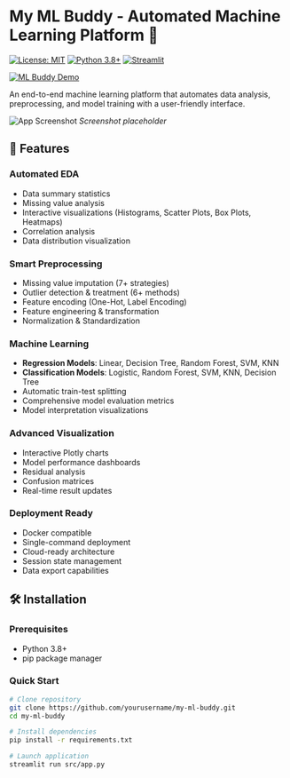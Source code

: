 # My ML Buddy - Automated Machine Learning Platform 🚀

[![License: MIT](https://img.shields.io/badge/License-MIT-yellow.svg)](https://opensource.org/licenses/MIT)
[![Python 3.8+](https://img.shields.io/badge/Python-3.8%2B-blue.svg)](https://www.python.org/downloads/)
[![Streamlit](https://img.shields.io/badge/Streamlit-1.22.0-FF4B4B.svg)](https://streamlit.io)

[![ML Buddy Demo](https://img.shields.io/badge/Demo-Video_Available-red?style=flat&logo=youtube)](https://www.youtube.com/watch?v=j7-GOT51-e0&t=15s)

An end-to-end machine learning platform that automates data analysis, preprocessing, and model training with a user-friendly interface.

![App Screenshot](https://via.placeholder.com/800x400.png?text=My+ML+Buddy+Interface) *Screenshot placeholder*

## 🌟 Features

### Automated EDA
- Data summary statistics
- Missing value analysis
- Interactive visualizations (Histograms, Scatter Plots, Box Plots, Heatmaps)
- Correlation analysis
- Data distribution visualization

### Smart Preprocessing
- Missing value imputation (7+ strategies)
- Outlier detection & treatment (6+ methods)
- Feature encoding (One-Hot, Label Encoding)
- Feature engineering & transformation
- Normalization & Standardization

### Machine Learning
- **Regression Models**: Linear, Decision Tree, Random Forest, SVM, KNN
- **Classification Models**: Logistic, Random Forest, SVM, KNN, Decision Tree
- Automatic train-test splitting
- Comprehensive model evaluation metrics
- Model interpretation visualizations

### Advanced Visualization
- Interactive Plotly charts
- Model performance dashboards
- Residual analysis
- Confusion matrices
- Real-time result updates

### Deployment Ready
- Docker compatible
- Single-command deployment
- Cloud-ready architecture
- Session state management
- Data export capabilities

## 🛠 Installation

### Prerequisites
- Python 3.8+
- pip package manager

### Quick Start
```bash
# Clone repository
git clone https://github.com/yourusername/my-ml-buddy.git
cd my-ml-buddy

# Install dependencies
pip install -r requirements.txt

# Launch application
streamlit run src/app.py
